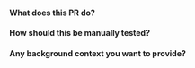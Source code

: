 #### What does this PR do?

#### How should this be manually tested?

#### Any background context you want to provide?
